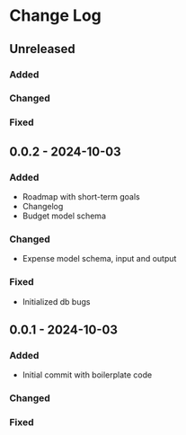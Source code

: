 # Change Log

## Unreleased
### Added
### Changed
### Fixed

## 0.0.2 - 2024-10-03
### Added
- Roadmap with short-term goals
- Changelog
- Budget model schema
### Changed
- Expense model schema, input and output
### Fixed
- Initialized db bugs

## 0.0.1 - 2024-10-03
### Added
- Initial commit with boilerplate code
### Changed
### Fixed

